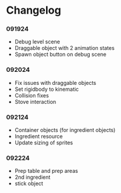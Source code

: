 # Changelog
### 091924
- Debug level scene
- Draggable object with 2 animation states
- Spawn object button on debug scene 
### 092024
- Fix issues with draggable objects
- Set rigidbody to kinematic
- Collision fixes
- Stove interaction
### 092124
- Container objects (for ingredient objects)
- Ingredient resource
- Update sizing of sprites
### 092224
- Prep table and prep areas
- 2nd ingredient
- stick object
